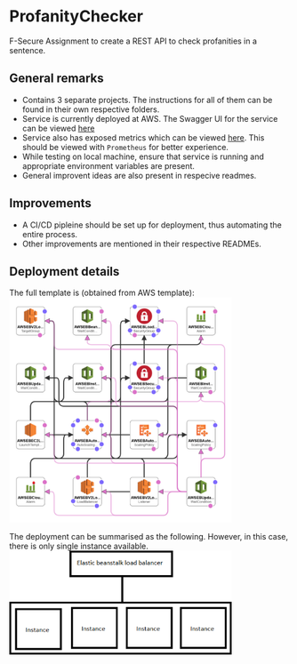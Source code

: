 # ProfanityChecker
F-Secure Assignment to create a REST API to check profanities in a sentence.



## General remarks
- Contains 3 separate projects. The instructions for all of them can be found in their own respective folders.
- Service is currently deployed at AWS. The Swagger UI for the service can be viewed [here](http://profanitychecker-env.eba-7yhnkdes.us-east-2.elasticbeanstalk.com)
- Service also has exposed metrics which can be viewed [here](http://profanitychecker-env.eba-7yhnkdes.us-east-2.elasticbeanstalk.com/metrics). This should be viewed with `Prometheus` for better experience.
- While testing on local machine, ensure that service is running and appropriate environment variables are present.
- General improvent ideas are also present in respecive readmes.

## Improvements
- A CI/CD pipleine should be set up for deployment, thus automating the entire process.
- Other improvements are mentioned in their respective READMEs.

## Deployment details
The full template is (obtained from AWS template):
<br />
<img src="FullTemplate.png" alt="drawing" width="400"/>

The deployment can be summarised as the following. However, in this case, there is only single instance available.
<img src="DeploymentArchitecture.png" alt="drawing" width="400"/>
